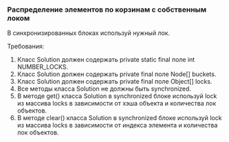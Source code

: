 
### Распределение элементов по корзинам с собственным локом

В синхронизированных блоках используй нужный лок.


Требования:
1.	Класс Solution должен содержать private static final поле int NUMBER_LOCKS.
2.	Класс Solution должен содержать private final поле Node[] buckets.
3.	Класс Solution должен содержать private final поле Object[] locks.
4.	Все методы класса Solution не должны быть synchronized.
5.	В методе get() класса Solution в synchronized блоке используй lock из массива locks в зависимости от хэша объекта и количества лок объектов.
6.	В методе clear() класса Solution в synchronized блоке используй lock из массива locks в зависимости от индекса элемента и количества лок объектов.


